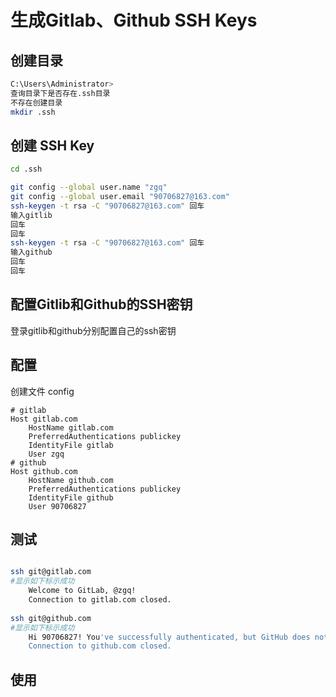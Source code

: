 # 生成Gitlab、Github SSH Keys

## 创建目录

```sh
C:\Users\Administrator>
查询目录下是否存在.ssh目录
不存在创建目录
mkdir .ssh
```

## 创建 SSH Key

```sh
cd .ssh

git config --global user.name "zgq" 
git config --global user.email "90706827@163.com"
ssh-keygen -t rsa -C "90706827@163.com" 回车
输入gitlib 
回车
回车
ssh-keygen -t rsa -C "90706827@163.com" 回车
输入github 
回车
回车
```

## 配置Gitlib和Github的SSH密钥

登录gitlib和github分别配置自己的ssh密钥

## 配置

创建文件 config

	# gitlab
	Host gitlab.com
		HostName gitlab.com
		PreferredAuthentications publickey
		IdentityFile gitlab
		User zgq
	# github
	Host github.com
		HostName github.com
		PreferredAuthentications publickey
		IdentityFile github
		User 90706827
## 测试

```sh

ssh git@gitlab.com
#显示如下标示成功
	Welcome to GitLab, @zgq!
	Connection to gitlab.com closed.
	
ssh git@github.com
#显示如下标示成功
	Hi 90706827! You've successfully authenticated, but GitHub does not provide shell access.
	Connection to github.com closed.
```

## 使用

